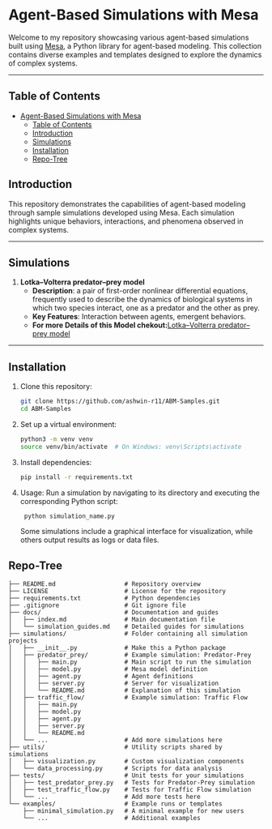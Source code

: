 # Agent-Based Simulations with Mesa

Welcome to my repository showcasing various agent-based simulations built using [Mesa](https://mesa.readthedocs.io/), a Python library for agent-based modeling. This collection contains diverse examples and templates designed to explore the dynamics of complex systems.

---

## Table of Contents

- [Agent-Based Simulations with Mesa](#agent-based-simulations-with-mesa)
  - [Table of Contents](#table-of-contents)
  - [Introduction](#introduction)
  - [Simulations](#simulations)
  - [Installation](#installation)
  - [Repo-Tree](#repo-tree)
## Introduction

This repository demonstrates the capabilities of agent-based modeling through sample simulations developed using Mesa. Each simulation highlights unique behaviors, interactions, and phenomena observed in complex systems.

---

## Simulations

1. **Lotka–Volterra predator–prey model**
   - **Description**: a pair of first-order nonlinear differential equations, frequently used to describe the dynamics of biological systems in which two species interact, one as a predator and the other as prey.
   - **Key Features**: Interaction between agents, emergent behaviors.
   - **For more Details of this Model chekout:**[Lotka–Volterra predator–prey model](https://github.com/ashwin-r11/ABM-Samples/blob/main/PredatorPrey_Model/README.md)

---

## Installation

1. Clone this repository:
   ```bash
   git clone https://github.com/ashwin-r11/ABM-Samples.git
   cd ABM-Samples
   ```
2. Set up a virtual environment:
   ```bash
   python3 -m venv venv
   source venv/bin/activate  # On Windows: venv\Scripts\activate
   ```
3. Install dependencies:
   ```bash
   pip install -r requirements.txt
   ```
4. Usage:
   Run a simulation by navigating to its directory and executing the corresponding Python script:
   ```bash
    python simulation_name.py
   ```
    Some simulations include a graphical interface for visualization, while others output results as logs or data files.
## Repo-Tree
```agent-based-simulations/
├── README.md                   # Repository overview
├── LICENSE                     # License for the repository
├── requirements.txt            # Python dependencies
├── .gitignore                  # Git ignore file
├── docs/                       # Documentation and guides
│   ├── index.md                # Main documentation file
│   └── simulation_guides.md    # Detailed guides for simulations
├── simulations/                # Folder containing all simulation projects
│   ├── __init__.py             # Make this a Python package
│   ├── predator_prey/          # Example simulation: Predator-Prey
│   │   ├── main.py             # Main script to run the simulation
│   │   ├── model.py            # Mesa model definition
│   │   ├── agent.py            # Agent definitions
│   │   ├── server.py           # Server for visualization
│   │   └── README.md           # Explanation of this simulation
│   ├── traffic_flow/           # Example simulation: Traffic Flow
│   │   ├── main.py
│   │   ├── model.py
│   │   ├── agent.py
│   │   ├── server.py
│   │   └── README.md
│   └── ...                     # Add more simulations here
├── utils/                      # Utility scripts shared by simulations
│   ├── visualization.py        # Custom visualization components
│   └── data_processing.py      # Scripts for data analysis
├── tests/                      # Unit tests for your simulations
│   ├── test_predator_prey.py   # Tests for Predator-Prey simulation
│   ├── test_traffic_flow.py    # Tests for Traffic Flow simulation
│   └── ...                     # Add more tests here
└── examples/                   # Example runs or templates
    ├── minimal_simulation.py   # A minimal example for new users
    └── ...                     # Additional examples
```
